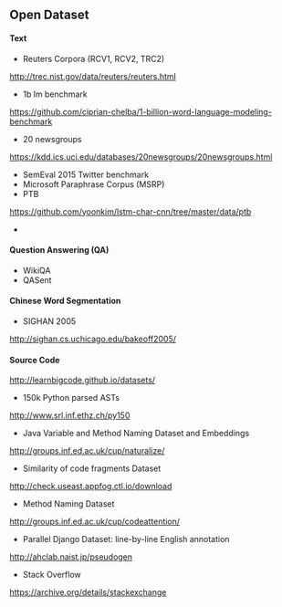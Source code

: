 ## Open Dataset

#### Text

- Reuters Corpora (RCV1, RCV2, TRC2)

http://trec.nist.gov/data/reuters/reuters.html

- 1b lm benchmark

https://github.com/ciprian-chelba/1-billion-word-language-modeling-benchmark

- 20 newsgroups

https://kdd.ics.uci.edu/databases/20newsgroups/20newsgroups.html

- SemEval 2015 Twitter benchmark
- Microsoft Paraphrase Corpus (MSRP)
- PTB

https://github.com/yoonkim/lstm-char-cnn/tree/master/data/ptb

- 

#### Question Answering (QA)

- WikiQA
- QASent

#### Chinese Word Segmentation

- SIGHAN 2005

http://sighan.cs.uchicago.edu/bakeoff2005/

#### Source Code

http://learnbigcode.github.io/datasets/

- 150k Python parsed ASTs

http://www.srl.inf.ethz.ch/py150

- Java Variable and Method Naming Dataset and Embeddings

http://groups.inf.ed.ac.uk/cup/naturalize/

- Similarity of code fragments Dataset

http://check.useast.appfog.ctl.io/download

- Method Naming Dataset

http://groups.inf.ed.ac.uk/cup/codeattention/

- Parallel Django Dataset: line-by-line English annotation

http://ahclab.naist.jp/pseudogen

- Stack Overflow

https://archive.org/details/stackexchange
